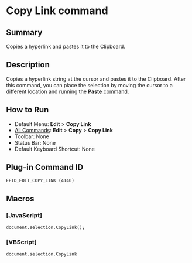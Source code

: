 # Copy Link command

## Summary

Copies a hyperlink and pastes it to the Clipboard.

## Description

Copies a hyperlink string at the cursor and pastes it to the Clipboard. After this
command, you can place the selection by moving the cursor to a
different location and running the [**Paste** command](edit_paste).

## How to Run

- Default Menu: **Edit** \> **Copy Link**
- [All Commands](../tools/all_commands): **Edit** \> **Copy**
\> **Copy Link**
- Toolbar: None
- Status Bar: None
- Default Keyboard Shortcut: None

## Plug-in Command ID

```
EEID_EDIT_COPY_LINK (4140)```

## Macros

### \[JavaScript\]

```
document.selection.CopyLink();
```

### \[VBScript\]

```
document.selection.CopyLink
```
